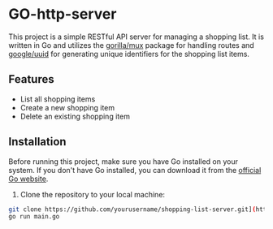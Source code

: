 ﻿# GO-http-server

This project is a simple RESTful API server for managing a shopping list. It is written in Go and utilizes the [gorilla/mux](https://github.com/gorilla/mux) package for handling routes and [google/uuid](https://github.com/google/uuid) for generating unique identifiers for the shopping list items.

## Features

- List all shopping items
- Create a new shopping item
- Delete an existing shopping item

## Installation

Before running this project, make sure you have Go installed on your system. If you don't have Go installed, you can download it from the [official Go website](https://golang.org/dl/).

1. Clone the repository to your local machine:

```bash
git clone https://github.com/yourusername/shopping-list-server.git](https://github.com/MatthewSatt/GO-http-server.git)https://github.com/MatthewSatt/GO-http-server.git
go run main.go
